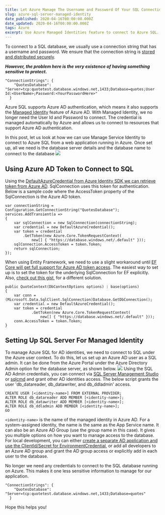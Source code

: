 ```yaml
---
title: Let Azure Manage The Username and Password Of Your SQL Connection String
slug: azure-sql-server-managed-identity
date_published: 2020-04-16T00:00:00.000Z
date_updated: 2020-04-16T00:00:00.000Z
tags: Azure
excerpt: Use Azure Managed Identities feature to connect to Azure SQL. One less sensitive information to manage.
---
```


To connect to a SQL database, we usually use a connection string that has a username and password. We ensure that the connection string is [stored and distributed securely](__GHOST_URL__/blog/keeping-sensitive-configuration-data-out-of-source-control/).

***However, the problem here is the very existence of having something sensitive to protect.***

    "ConnectionStrings": {
        "QuotesDatabase": "Server=tcp:quotetest.database.windows.net,1433;Database=quotes;User Id:<UserName>;Password:<YourPasswordHere>"
      }
    

Azure SQL supports Azure AD authentication, which means it also supports the [Managed Identity](https://docs.microsoft.com/en-us/azure/active-directory/managed-identities-azure-resources/overview) feature of Azure AD. With Managed Identity, we no longer need the User Id and Password to connect. The credential is managed automatically by Azure and allows us to connect to resources that support Azure AD authentication.

In this post, let us look at how we can use Manage Service Identity to connect to Azure SQL from a web application running in Azure. Once set up, all we need is the database server details and the database name to connect to the database
[![](__GHOST_URL__/content/images/asp_net_core_banner.png)](https://www.youtube.com/playlist?list=PL59L9XrzUa-nqfCHIKazYMFRKapPNI4sP)
## Using Azure AD Token to Connect to SQL

Using the [DefaultAzureCredential from Azure Identity SDK we can retrieve token from Azure AD](__GHOST_URL__/blog/defaultazurecredential-from-azure-sdk/). SqlConnection uses this token for authentication. Below is a sample code where the AccessToken property of the SqlConnection is the Azure AD token.

    var connectionString = Configuration.GetConnectionString("QuotesDatabase");
    services.AddTransient(a =>
    {
        var sqlConnection = new SqlConnection(connectionString);
        var credential = new DefaultAzureCredential();
        var token = credential
            .GetToken(new Azure.Core.TokenRequestContext(
                new[] { "https://database.windows.net/.default" }));
        sqlConnection.AccessToken = token.Token;
        return sqlConnection;
    });
    

When using Entity Framework, we need to use a slight workaround until [EF Core will get full support for Azure AD token access](https://github.com/dotnet/efcore/issues/13261). The easiest way to set up is to set the token for the underlying SqlConnection for EF explicitly. Also, [check out this gist](https://gist.github.com/ChristopherHaws/b1c54b95838f1513bfb74fa1c8e408f3), for a different solution.

    public QuoteContext(DbContextOptions options) : base(options)
    {
        var conn = (Microsoft.Data.SqlClient.SqlConnection)Database.GetDbConnection();
        var credential = new DefaultAzureCredential();
        var token = credential
                .GetToken(new Azure.Core.TokenRequestContext(
                    new[] { "https://database.windows.net/.default" }));
        conn.AccessToken = token.Token;
    }
    

## Setting Up SQL Server For Managed Identity

To manage Azure SQL for AD identities, we need to connect to SQL under the Azure user context. To do this, let us set up an Azure AD user as a SQL admin. It can be done from the Azure Portal under the Azure Directory Admin option for the database server, as shown below.
![](__GHOST_URL__/content/images/azure_sql_azure_ad_admin.jpg)
Using the SQL AD Admin credentials, you can connect via [SQL Server Management Studio](https://docs.microsoft.com/en-us/sql/ssms/download-sql-server-management-studio-ssms?view=sql-server-ver15) or [sqlcmd](https://docs.microsoft.com/en-us/sql/tools/sqlcmd-utility?view=sql-server-ver15) and grant other AD identities access. The below script grants the user 'db_datareader, db_datawriter, and db_ddladmin' access.

    CREATE USER [<identity-name>] FROM EXTERNAL PROVIDER;
    ALTER ROLE db_datareader ADD MEMBER [<identity-name>];
    ALTER ROLE db_datawriter ADD MEMBER [<identity-name>];
    ALTER ROLE db_ddladmin ADD MEMBER [<identity-name>];
    GO
    

`<identity-name>` is the name of the managed identity in Azure AD. For a system-assigned identity, the name is the same as the App Service name. It can also be an Azure AD Group (use the group name in this case). It gives you multiple options on how you want to manage access to the database. For local development, you can either [create a separate AD application and use the ClientId/Secret for EnvironmentCredential](__GHOST_URL__/blog/azure-managed-service-identity-and-local-development/), or add all developers to an Azure AD group and grant the AD group access or explicitly add in each user to the database.

No longer we need any credentials to connect to the SQL database running on Azure. This makes it one less sensitive information to manage for our application.

    "ConnectionStrings": {
        "QuotesDatabase": "Server=tcp:quotetest.database.windows.net,1433;Database=quotes"
      }
    

Hope this helps you!
